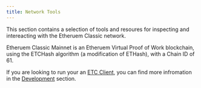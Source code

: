 ```yaml
---
title: Network Tools
---
```


This section contains a selection of tools and resoures for inspecting and intereacting with the Etheruem Classic network.

Etheruem Classic Mainnet is an Etheruem Virtual Proof of Work blockchain, using the ETCHash algorithm (a modification of ETHash), with a Chain ID of 61.

If you are looking to run your an [ETC Client](/development/clients), you can find more infromation in the [Development](/development) section.
